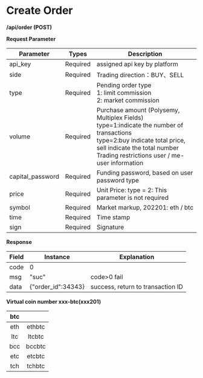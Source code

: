 # Create Order

**/api/order  (POST)**

 **Request Parameter**

| Parameter        | Types    | Description                              |
| ---------------- | -------- | ---------------------------------------- |
| api_key          | Required | assigned api key by platform             |
| side             | Required | Trading direction：BUY、SELL               |
| type             | Required | Pending order type<br/>1: limit commission<br/>2: market commission |
| volume           | Required | Purchase amount  (Polysemy, Multiplex Fields) <br/>type=1:indicate  the number of transactions<br/>type=2:buy indicate total price, sell indicate  the total number<br/>Trading restrictions user / me-user information |
| capital_password | Required | Funding password, based on user password type |
| price            | Required | Unit Price: type = 2: This parameter is not required |
| symbol           | Required | Market markup, 202201: eth / btc         |
| time             | Required | Time stamp                               |
| sign             | Required | Signature                                |

 

**Response**

 

| Field | Instance           | Explanation                       |
| ----- | ------------------ | --------------------------------- |
| code  | 0                  |                                   |
| msg   | "suc"              | code>0 fail                       |
| data  | {"order_id":34343} | success, return to transaction ID |

 

 **Virtual coin number   	 xxx-btc(xxx201)**



| btc  |        |
| :--: | :----: |
| eth  | ethbtc |
| ltc  | ltcbtc |
| bcc  | bccbtc |
| etc  | etcbtc |
| tch  | tchbtc |
